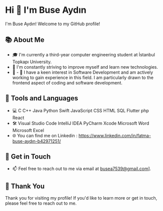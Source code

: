 # Hi 👋 I'm Buse Aydın

I'm Buse Aydın! Welcome to my GitHub profile!

## 📚 About Me

- 🎓 I'm currently a third-year computer engineering student at İstanbul Topkapı University.
- 🌱 I'm constantly striving to improve myself and learn new technologies.
- 💼 - 💼 I have a keen interest in Software Development and am actively working to gain experience in this field. I am particularly drawn to the frontend aspect of coding and software development.

## 🚀 Tools and Languages

- 💻 C C++ Java Python Swift JavaScript CSS HTML SQL Flutter php React
- 🛠️ Visual Studio Code IntelliJ IDEA PyCharm Xcode Microsoft Word Microsoft Excel
- 🌐 You can find me on Linkedin : https://www.linkedin.com/in/fatma-buse-aydın-b42971251/

## 🤝 Get in Touch

- 📫 Feel free to reach out to me via email at busea7539@gmail.com].

## 🌟 Thank You

Thank you for visiting my profile! If you'd like to learn more or get in touch, please feel free to reach out to me.



